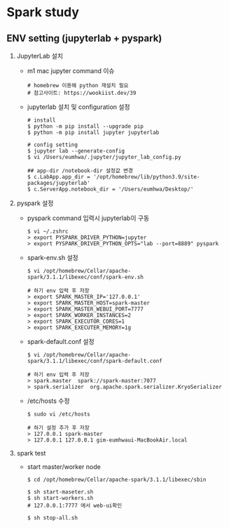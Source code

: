 # Spark study
## ENV setting (jupyterlab + pyspark)

1. JupyterLab 설치

    - m1 mac jupyter command 이슈
        ```
        # homebrew 이용해 python 재설치 필요
        # 참고사이트: https://wookiist.dev/39
        ```
    - jupyterlab 설치 및 configuration 설정
        ```
        # install
        $ python -m pip install --upgrade pip
        $ python -m pip install jupyter jupyterlab

        # config setting
        $ jupyter lab --generate-config
        $ vi /Users/eumhwa/.jupyter/jupyter_lab_config.py

        ## app-dir /notebook-dir 설정값 변경
        $ c.LabApp.app_dir = '/opt/homebrew/lib/python3.9/site-packages/jupyterlab'
        $ c.ServerApp.notebook_dir = '/Users/eumhwa/Desktop/'
        ```

2. pyspark 설정
    - pyspark command 입력시 jupyterlab이 구동
        ```
        $ vi ~/.zshrc
        > export PYSPARK_DRIVER_PYTHON=jupyter
        > export PYSPARK_DRIVER_PYTHON_OPTS="lab --port=8889" pyspark
        ```
    - spark-env.sh 설정
        ```
        $ vi /opt/homebrew/Cellar/apache-spark/3.1.1/libexec/conf/spark-env.sh

        # 하기 env 입력 후 저장
        > export SPARK_MASTER_IP='127.0.0.1'
        > export SPARK_MASTER_HOST=spark-master
        > export SPARK_MASTER_WEBUI_PORT=7777
        > export SPARK_WORKER_INSTANCES=2
        > export SPARK_EXECUTOR_CORES=1
        > export SPARK_EXECUTER_MEMORY=1g
        ```
    - spark-default.conf 설정
        ```
        $ vi /opt/homebrew/Cellar/apache-spark/3.1.1/libexec/conf/spark-default.conf

        # 하기 env 입력 후 저장
        > spark.master  spark://spark-master:7077
        > spark.serializer  org.apache.spark.serializer.KryoSerializer
        ```
    - /etc/hosts 수정
        ```
        $ sudo vi /etc/hosts

        # 하기 설정 추가 후 저장
        > 127.0.0.1 spark-master
        > 127.0.0.1 127.0.0.1 gim-eumhwaui-MacBookAir.local
        ```

3. spark test
    - start master/worker node
        ```
        $ cd /opt/homebrew/Cellar/apache-spark/3.1.1/libexec/sbin
        
        $ sh start-maseter.sh 
        $ sh start-workers.sh
        # 127.0.0.1:7777 에서 web-ui확인
        
        $ sh stop-all.sh
        ```
    